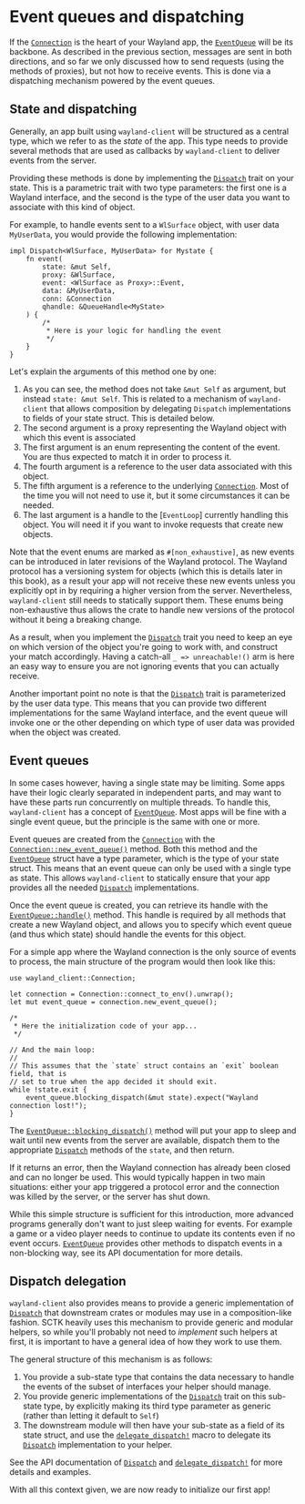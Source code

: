 # Event queues and dispatching

If the [`Connection`] is the heart of your Wayland app, the [`EventQueue`] will be its
backbone. As described in the previous section, messages are sent in both directions,
and so far we only discussed how to send requests (using the methods of proxies),
but not how to receive events. This is done via a dispatching mechanism powered by the
event queues.

## State and dispatching

Generally, an app built using `wayland-client` will be structured as a central type,
which we refer to as the *state* of the app. This type needs to provide several methods
that are used as callbacks by `wayland-client` to deliver events from the server.

Providing these methods is done by implementing the [`Dispatch`] trait on your state. This
is a parametric trait with two type parameters: the first one is a Wayland interface, and
the second is the type of the user data you want to associate with this kind of object.

For example, to handle events sent to a `WlSurface` object, with user data `MyUserData`, you
would provide the following implementation:

```rust,no_run
impl Dispatch<WlSurface, MyUserData> for Mystate {
    fn event(
        state: &mut Self,
        proxy: &WlSurface,
        event: <WlSurface as Proxy>::Event,
        data: &MyUserData,
        conn: &Connection
        qhandle: &QueueHandle<MyState>
    ) {
        /*
         * Here is your logic for handling the event
         */
    }
}
```

Let's explain the arguments of this method one by one:

1. As you can see, the method does not take `&mut Self` as argument, but instead `state: &mut Self`. This is
   related to a mechanism of `wayland-client` that allows composition by delegating `Dispatch` implementations
   to fields of your state struct. This is detailed below.
2. The second argument is a proxy representing the Wayland object with which this event is associated
3. The first argument is an enum representing the content of the event. You are thus expected to match it
   in order to process it.
4. The fourth argument is a reference to the user data associated with this object.
5. The fifth argument is a reference to the underlying [`Connection`]. Most of the time you will not need to
   use it, but it some circumstances it can be needed.
6. The last argument is a handle to the [`EventLoop`] currently handling this object. You will need it if you
   want to invoke requests that create new objects.
  
Note that the event enums are marked as `#[non_exhaustive]`, as new events can be introduced in later
revisions of the Wayland protocol. The Wayland protocol has a versioning system for objects (which this is
details later in this book), as a result your app will not receive these new events unless you explicitly opt
in by requiring a higher version from the server. Nevertheless, `wayland-client` still needs to statically
support them. These enums being non-exhaustive thus allows the crate to handle new versions of the protocol
without it being a breaking change.

As a result, when you implement the [`Dispatch`] trait you need to keep an eye on which version of the object
you're going to work with, and construct your match accordingly. Having a catch-all `_ => unreachable!()` arm
is here an easy way to ensure you are not ignoring events that you can actually receive.

Another important point no note is that the [`Dispatch`] trait is parameterized by the user data type. This
means that you can provide two different implementations for the same Wayland interface, and the event queue
will invoke one or the other depending on which type of user data was provided when the object was created.

## Event queues

In some cases however, having a single state may be limiting. Some apps have their logic clearly separated in
independent parts, and may want to have these parts run concurrently on multiple threads. To handle this,
`wayland-client` has a concept of [`EventQueue`]. Most apps will be fine with a single event queue, but the
principle is the same with one or more.

Event queues are created from the [`Connection`] with the [`Connection::new_event_queue()`] method. Both this
method and the [`EventQueue`] struct have a type parameter, which is the type of your state struct. This means
that an event queue can only be used with a single type as state. This allows `wayland-client` to statically
ensure that your app provides all the needed [`Dispatch`] implementations.

Once the event queue is created, you can retrieve its handle with the [`EventQueue::handle()`] method. This
handle is required by all methods that create a new Wayland object, and allows you to specify which event queue
(and thus which state) should handle the events for this object.

For a simple app where the Wayland connection is the only source of events to process, the main structure of
the program would then look like this:

```rust,no_run
use wayland_client::Connection;

let connection = Connection::connect_to_env().unwrap();
let mut event_queue = connection.new_event_queue();

/*
 * Here the initialization code of your app...
 */

// And the main loop:
//
// This assumes that the `state` struct contains an `exit` boolean field, that is
// set to true when the app decided it should exit.
while !state.exit {
    event_queue.blocking_dispatch(&mut state).expect("Wayland connection lost!");
}
```

The [`EventQueue::blocking_dispatch()`] method will put your app to sleep and wait until new events from the
server are available, dispatch them to the appropriate [`Dispatch`] methods of the `state`, and then return.

If it returns an error, then the Wayland connection has already been closed and can no longer be used. This
would typically happen in two main situations: either your app triggered a protocol error and the connection
was killed by the server, or the server has shut down.

While this simple structure is sufficient for this introduction, more advanced programs generally don't want
to just sleep waiting for events. For example a game or a video player needs to continue to update its
contents even if no event occurs. [`EventQueue`] provides other methods to dispatch events in a non-blocking
way, see its API documentation for more details.

## Dispatch delegation

`wayland-client` also provides means to provide a generic implementation of [`Dispatch`] that downstream
crates or modules may use in a composition-like fashion. SCTK heavily uses this mechanism to provide generic
and modular helpers, so while you'll probably not need to *implement* such helpers at first, it is important
to have a general idea of how they work to use them.

The general structure of this mechanism is as follows:

1. You provide a sub-state type that contains the data necessary to handle the events of the subset of
   interfaces your helper should manage.
2. You provide generic implementations of the [`Dispatch`] trait on this sub-state type, by explicitly making
   its third type parameter as generic (rather than letting it default to `Self`)
3. The downstream module will then have your sub-state as a field of its state struct, and use the
   [`delegate_dispatch!`] macro to delegate its [`Dispatch`] implementation to your helper.

See the API documentation of [`Dispatch`] and [`delegate_dispatch!`] for more details and examples.

With all this context given, we are now ready to initialize our first app!

[`Connection`]: https://docs.rs/wayland-client/latest/wayland_client/struct.Connection.html
[`EventQueue`]: https://docs.rs/wayland-client/*/wayland_client/struct.EventQueue.html
[`Dispatch`]: https://docs.rs/wayland-client/latest/wayland_client/trait.Dispatch.html
[`Connection::new_event_queue()`]: https://docs.rs/wayland-client/latest/wayland_client/struct.Connection.html#method.new_event_queue
[`EventQueue::handle()`]: https://docs.rs/wayland-client/0.30.2/wayland_client/struct.EventQueue.html#method.handle
[`EventQueue::blocking_dispatch()`]: https://docs.rs/wayland-client/0.30.2/wayland_client/struct.EventQueue.html#method.blocking_dispatch
[`delegate_dispatch!`]: https://docs.rs/wayland-client/0.30.2/wayland_client/macro.delegate_dispatch.html